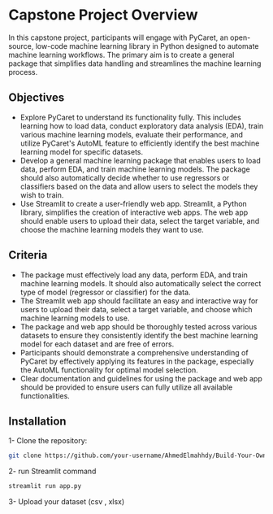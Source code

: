 # Capstone Project Overview
In this capstone project, participants will engage with PyCaret, an open-source, low-code machine learning library in Python designed to automate machine learning workflows. The primary aim is to create a general package that simplifies data handling and streamlines the machine learning process.

## Objectives
- Explore PyCaret to understand its functionality fully. This includes learning how to load data, conduct exploratory data analysis (EDA), train various machine learning models, evaluate their performance, and utilize PyCaret's AutoML feature to efficiently identify the best machine learning model for specific datasets.
- Develop a general machine learning package that enables users to load data, perform EDA, and train machine learning models. The package should also automatically decide whether to use regressors or classifiers based on the data and allow users to select the models they wish to train.
- Use Streamlit to create a user-friendly web app. Streamlit, a Python library, simplifies the creation of interactive web apps. The web app should enable users to upload their data, select the target variable, and choose the machine learning models they want to use.
## Criteria
- The package must effectively load any data, perform EDA, and train machine learning models. It should also automatically select the correct type of model (regressor or classifier) for the data.
- The Streamlit web app should facilitate an easy and interactive way for users to upload their data, select a target variable, and choose which machine learning models to use.
- The package and web app should be thoroughly tested across various datasets to ensure they consistently identify the best machine learning model for each dataset and are free of errors.
- Participants should demonstrate a comprehensive understanding of PyCaret by effectively applying its features in the package, especially the AutoML functionality for optimal model selection.
- Clear documentation and guidelines for using the package and web app should be provided to ensure users can fully utilize all available functionalities.

## Installation
1- Clone the repository:
```bash
git clone https://github.com/your-username/AhmedElmahhdy/Build-Your-Own-PyCaret-Capstone
```
2- run Streamlit command
```bash
streamlit run app.py
```
3- Upload your dataset (csv , xlsx)

